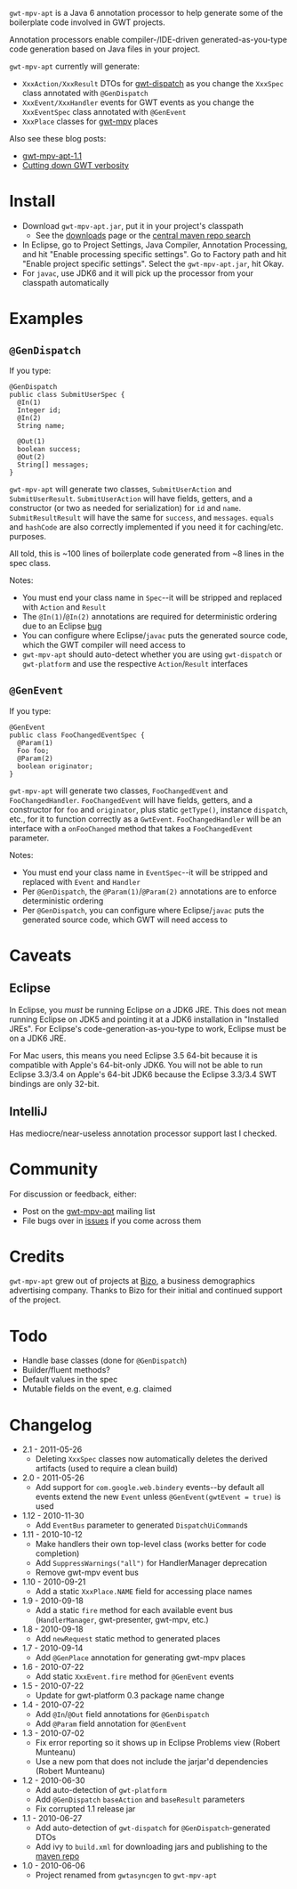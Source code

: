 
`gwt-mpv-apt` is a Java 6 annotation processor to help generate some of the boilerplate code involved in GWT projects.

Annotation processors enable compiler-/IDE-driven generated-as-you-type code generation based on Java files in your project.

`gwt-mpv-apt` currently will generate:

* `XxxAction/XxxResult` DTOs for [gwt-dispatch](http://code.google.com/p/gwt-dispatch/) as you change the `XxxSpec` class annotated with `@GenDispatch`
* `XxxEvent/XxxHandler` events for GWT events as you change the `XxxEventSpec` class annotated with `@GenEvent`
* `XxxPlace` classes for [gwt-mpv](http://www.gwtmpv.org) places

Also see these blog posts:

* [gwt-mpv-apt-1.1](http://www.draconianoverlord.com/2010/06/28/gwt-mpv-apt-1.1.html)
* [Cutting down GWT verbosity](http://rombertw.wordpress.com/2010/07/03/cutting-down-gwts-verbosity-with-gwt-mpv-apt/)

Install
=======

* Download `gwt-mpv-apt.jar`, put it in your project's classpath
  * See the [downloads](http://github.com/stephenh/gwt-mpv-apt/downloads) page or the [central maven repo search](http://search.maven.org/#search|ga|1|g%3A%22org.gwtmpv%22%20AND%20a%3A%22gwt-mpv-apt%22)
* In Eclipse, go to Project Settings, Java Compiler, Annotation Processing, and hit "Enable processing specific settings". Go to Factory path and hit "Enable project specific settings". Select the `gwt-mpv-apt.jar`, hit Okay.
* For `javac`, use JDK6 and it will pick up the processor from your classpath automatically

Examples
========

`@GenDispatch`
--------------

If you type:

    @GenDispatch
    public class SubmitUserSpec {
      @In(1)
      Integer id;
      @In(2)
      String name;

      @Out(1)
      boolean success;
      @Out(2)
      String[] messages;
    }

`gwt-mpv-apt` will generate two classes, `SubmitUserAction` and `SubmitUserResult`. `SubmitUserAction` will have fields, getters, and a constructor (or two as needed for serialization) for `id` and `name`. `SubmitResultResult` will have the same for `success`, and `messages`. `equals` and `hashCode` are also correctly implemented if you need it for caching/etc. purposes.

All told, this is ~100 lines of boilerplate code generated from ~8 lines in the spec class.

Notes:

* You must end your class name in `Spec`--it will be stripped and replaced with `Action` and `Result`
* The `@In(1)`/`@In(2)` annotations are required for deterministic ordering due to an Eclipse [bug](https://bugs.eclipse.org/bugs/show_bug.cgi?id=300408)
* You can configure where Eclipse/`javac` puts the generated source code, which the GWT compiler will need access to
* `gwt-mpv-apt` should auto-detect whether you are using `gwt-dispatch` or `gwt-platform` and use the respective `Action`/`Result` interfaces

`@GenEvent`
-----------

If you type:

    @GenEvent
    public class FooChangedEventSpec {
      @Param(1)
      Foo foo;
      @Param(2)
      boolean originator;
    }

`gwt-mpv-apt` will generate two classes, `FooChangedEvent` and `FooChangedHandler`. `FooChangedEvent` will have fields, getters, and a constructor for `foo` and `originator`, plus static `getType()`, instance `dispatch`, etc., for it to function correctly as a `GwtEvent`. `FooChangedHandler` will be an interface with a `onFooChanged` method that takes a `FooChangedEvent` parameter.

Notes:

* You must end your class name in `EventSpec`--it will be stripped and replaced with `Event` and `Handler`
* Per `@GenDispatch`, the `@Param(1)`/`@Param(2)` annotations are to enforce deterministic ordering
* Per `@GenDispatch`, you can configure where Eclipse/`javac` puts the generated source code, which GWT will need access to

Caveats
=======

Eclipse
-------

In Eclipse, you *must* be running Eclipse *on* a JDK6 JRE. This does not mean running Eclipse on JDK5 and pointing it at a JDK6 installation in "Installed JREs". For Eclipse's code-generation-as-you-type to work, Eclipse must be on a JDK6 JRE.

For Mac users, this means you need Eclipse 3.5 64-bit because it is compatible with Apple's 64-bit-only JDK6. You will not be able to run Eclipse 3.3/3.4 on Apple's 64-bit JDK6 because the Eclipse 3.3/3.4 SWT bindings are only 32-bit.

IntelliJ
--------

Has mediocre/near-useless annotation processor support last I checked.

Community
=========

For discussion or feedback, either:

* Post on the [gwt-mpv-apt](http://groups.google.com/group/gwt-mpv-apt) mailing list
* File bugs over in [issues](http://github.com/stephenh/gwt-mpv-apt/issues) if you come across them

Credits
=======

`gwt-mpv-apt` grew out of projects at [Bizo](http://www.bizo.com), a business demographics advertising company. Thanks to Bizo for their initial and continued support of the project.

Todo
====

* Handle base classes (done for `@GenDispatch`)
* Builder/fluent methods?
* Default values in the spec
* Mutable fields on the event, e.g. claimed

Changelog
=========

* 2.1 - 2011-05-26
  * Deleting `XxxSpec` classes now automatically deletes the derived artifacts (used to require a clean build)
* 2.0 - 2011-05-26
  * Add support for `com.google.web.bindery` events--by default all events extend the new `Event` unless `@GenEvent(gwtEvent = true)` is used
* 1.12 - 2010-11-30
  * Add `EventBus` parameter to generated `DispatchUiCommand`s
* 1.11 - 2010-10-12
  * Make handlers their own top-level class (works better for code completion)
  * Add `SuppressWarnings("all")` for HandlerManager deprecation
  * Remove gwt-mpv event bus
* 1.10 - 2010-09-21
  * Add a static `XxxPlace.NAME` field for accessing place names
* 1.9 - 2010-09-18
  * Add a static `fire` method for each available event bus (`HandlerManager`, gwt-presenter, gwt-mpv, etc.)
* 1.8 - 2010-09-18
  * Add `newRequest` static method to generated places
* 1.7 - 2010-09-14
  * Add `@GenPlace` annotation for generating gwt-mpv places
* 1.6 - 2010-07-22
  * Add static `XxxEvent.fire` method for `@GenEvent` events
* 1.5 - 2010-07-22
  * Update for gwt-platform 0.3 package name change
* 1.4 - 2010-07-22
  * Add `@In`/`@Out` field annotations for `@GenDispatch`
  * Add `@Param` field annotation for `@GenEvent`
* 1.3 - 2010-07-02
  * Fix error reporting so it shows up in Eclipse Problems view (Robert Munteanu)
  * Use a new pom that does not include the jarjar'd dependencies (Robert Munteanu)
* 1.2 - 2010-06-30
  * Add auto-detection of `gwt-platform`
  * Add `@GenDispatch` `baseAction` and `baseResult` parameters
  * Fix corrupted 1.1 release jar
* 1.1 - 2010-06-27
  * Add auto-detection of `gwt-dispatch` for `@GenDispatch`-generated DTOs
  * Add ivy to `build.xml` for downloading jars and publishing to the [maven repo](http://repo.joist.ws/org/gwtmpv/gwt-mpv-apt/)
* 1.0 - 2010-06-06
  * Project renamed from `gwtasyncgen` to `gwt-mpv-apt`

